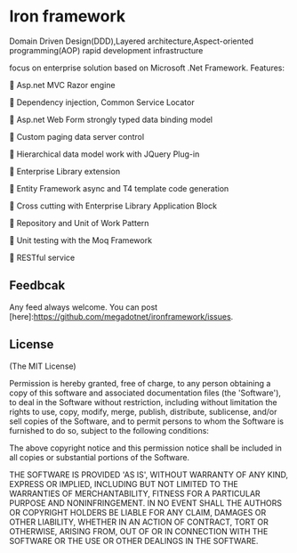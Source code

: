 Iron framework
=============

Domain Driven Design(DDD),Layered architecture,Aspect-oriented programming(AOP) rapid development infrastructure

focus on enterprise solution based on Microsoft .Net Framework. Features:

 Asp.net MVC Razor engine
   
 Dependency injection, Common Service Locator 

 Asp.net Web Form strongly typed data binding model

 Custom paging data server control 

 Hierarchical data model work with JQuery Plug-in

 Enterprise Library extension 

 Entity Framework async and T4 template code generation 

 Cross cutting with Enterprise Library Application Block 

 Repository and Unit of Work Pattern 

 Unit testing with the Moq Framework 

 RESTful service 

## Feedbcak
Any feed always welcome. You can post [here]:https://github.com/megadotnet/ironframework/issues.

## License
(The MIT License)

Permission is hereby granted, free of charge, to any person obtaining
a copy of this software and associated documentation files (the
'Software'), to deal in the Software without restriction, including
without limitation the rights to use, copy, modify, merge, publish,
distribute, sublicense, and/or sell copies of the Software, and to
permit persons to whom the Software is furnished to do so, subject to
the following conditions:

The above copyright notice and this permission notice shall be
included in all copies or substantial portions of the Software.

THE SOFTWARE IS PROVIDED 'AS IS', WITHOUT WARRANTY OF ANY KIND,
EXPRESS OR IMPLIED, INCLUDING BUT NOT LIMITED TO THE WARRANTIES OF
MERCHANTABILITY, FITNESS FOR A PARTICULAR PURPOSE AND NONINFRINGEMENT.
IN NO EVENT SHALL THE AUTHORS OR COPYRIGHT HOLDERS BE LIABLE FOR ANY
CLAIM, DAMAGES OR OTHER LIABILITY, WHETHER IN AN ACTION OF CONTRACT,
TORT OR OTHERWISE, ARISING FROM, OUT OF OR IN CONNECTION WITH THE
SOFTWARE OR THE USE OR OTHER DEALINGS IN THE SOFTWARE.
